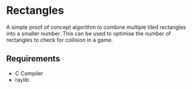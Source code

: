 # Rectangles

A simple proof of concept algorithm to combine multiple tiled rectangles into a smaller number. This can be used to optimise the number of rectangles to check for collision in a game.

## Requirements

- C Compiler
- raylib
